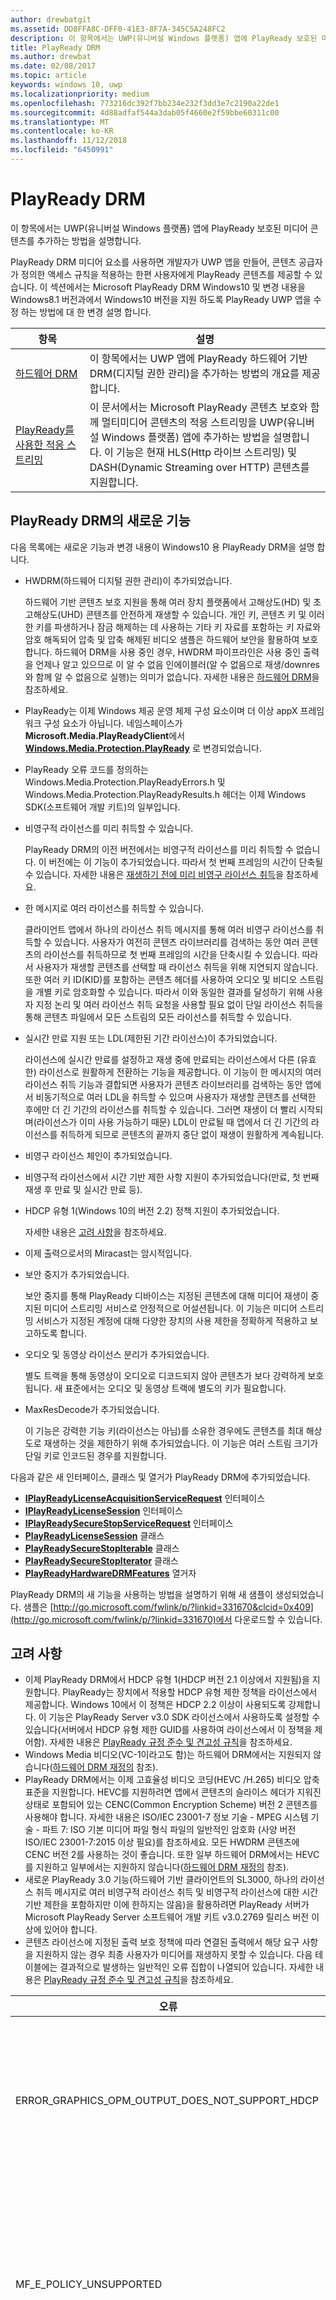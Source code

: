 ```yaml
---
author: drewbatgit
ms.assetid: DD8FFA8C-DFF0-41E3-8F7A-345C5A248FC2
description: 이 항목에서는 UWP(유니버설 Windows 플랫폼) 앱에 PlayReady 보호된 미디어 콘텐츠를 추가하는 방법을 설명합니다.
title: PlayReady DRM
ms.author: drewbat
ms.date: 02/08/2017
ms.topic: article
keywords: windows 10, uwp
ms.localizationpriority: medium
ms.openlocfilehash: 773216dc392f7bb234e232f3dd3e7c2190a22de1
ms.sourcegitcommit: 4d88adfaf544a3dab05f4660e2f59bbe60311c00
ms.translationtype: MT
ms.contentlocale: ko-KR
ms.lasthandoff: 11/12/2018
ms.locfileid: "6450991"
---
```

# <a name="playready-drm"></a>PlayReady DRM



이 항목에서는 UWP(유니버설 Windows 플랫폼) 앱에 PlayReady 보호된 미디어 콘텐츠를 추가하는 방법을 설명합니다.

PlayReady DRM 미디어 요소를 사용하면 개발자가 UWP 앱을 만들어, 콘텐츠 공급자가 정의한 액세스 규칙을 적용하는 한편 사용자에게 PlayReady 콘텐츠를 제공할 수 있습니다. 이 섹션에서는 Microsoft PlayReady DRM Windows10 및 변경 내용을 Windows8.1 버전과에서 Windows10 버전을 지원 하도록 PlayReady UWP 앱을 수정 하는 방법에 대 한 변경 설명 합니다.
 
| 항목                                                                     | 설명                                                                                                                                                                                                                                                                             |
|---------------------------------------------------------------------------|-----------------------------------------------------------------------------------------------------------------------------------------------------------------------------------------------------------------------------------------------------------------------------------------|
| [하드웨어 DRM](hardware-drm.md)                                           | 이 항목에서는 UWP 앱에 PlayReady 하드웨어 기반 DRM(디지털 권한 관리)을 추가하는 방법의 개요를 제공합니다.                                                                                                                                                                 |
| [PlayReady를 사용한 적응 스트리밍](adaptive-streaming-with-playready.md) | 이 문서에서는 Microsoft PlayReady 콘텐츠 보호와 함께 멀티미디어 콘텐츠의 적응 스트리밍을 UWP(유니버설 Windows 플랫폼) 앱에 추가하는 방법을 설명합니다. 이 기능은 현재 HLS(Http 라이브 스트리밍) 및 DASH(Dynamic Streaming over HTTP) 콘텐츠를 지원합니다. |

## <a name="whats-new-in-playready-drm"></a>PlayReady DRM의 새로운 기능

다음 목록에는 새로운 기능과 변경 내용이 Windows10 용 PlayReady DRM을 설명 합니다.

-   HWDRM(하드웨어 디지털 권한 관리)이 추가되었습니다.

    하드웨어 기반 콘텐츠 보호 지원을 통해 여러 장치 플랫폼에서 고해상도(HD) 및 초고해상도(UHD) 콘텐츠를 안전하게 재생할 수 있습니다. 개인 키, 콘텐츠 키 및 이러한 키를 파생하거나 잠금 해제하는 데 사용하는 기타 키 자료를 포함하는 키 자료와 암호 해독되어 압축 및 압축 해제된 비디오 샘플은 하드웨어 보안을 활용하여 보호합니다. 하드웨어 DRM을 사용 중인 경우, HWDRM 파이프라인은 사용 중인 출력을 언제나 알고 있으므로 이 알 수 없음 인에이블러(알 수 없음으로 재생/downres와 함께 알 수 없음으로 실행)는 의미가 없습니다. 자세한 내용은 [하드웨어 DRM](hardware-drm.md)을 참조하세요.

-   PlayReady는 이제 Windows 제공 운영 체제 구성 요소이며 더 이상 appX 프레임워크 구성 요소가 아닙니다. 네임스페이스가 **Microsoft.Media.PlayReadyClient**에서 **[Windows.Media.Protection.PlayReady](https://msdn.microsoft.com/library/windows/apps/dn986454)** 로 변경되었습니다.
-   PlayReady 오류 코드를 정의하는 Windows.Media.Protection.PlayReadyErrors.h 및 Windows.Media.Protection.PlayReadyResults.h 헤더는 이제 Windows SDK(소프트웨어 개발 키트)의 일부입니다.
-   비영구적 라이선스를 미리 취득할 수 있습니다.

    PlayReady DRM의 이전 버전에서는 비영구적 라이선스를 미리 취득할 수 없습니다. 이 버전에는 이 기능이 추가되었습니다. 따라서 첫 번째 프레임의 시간이 단축될 수 있습니다. 자세한 내용은 [재생하기 전에 미리 비영구 라이선스 취득](#proactively-acquire-a-non-persistent-license-before-playback)을 참조하세요.

-   한 메시지로 여러 라이선스를 취득할 수 있습니다.

    클라이언트 앱에서 하나의 라이선스 취득 메시지를 통해 여러 비영구 라이선스를 취득할 수 있습니다. 사용자가 여전히 콘텐츠 라이브러리를 검색하는 동안 여러 콘텐츠의 라이선스를 취득하므로 첫 번째 프레임의 시간을 단축시킬 수 있습니다. 따라서 사용자가 재생할 콘텐츠를 선택할 때 라이선스 취득을 위해 지연되지 않습니다. 또한 여러 키 ID(KID)를 포함하는 콘텐츠 헤더를 사용하여 오디오 및 비디오 스트림을 개별 키로 암호화할 수 있습니다. 따라서 이와 동일한 결과를 달성하기 위해 사용자 지정 논리 및 여러 라이선스 취득 요청을 사용할 필요 없이 단일 라이선스 취득을 통해 콘텐츠 파일에서 모든 스트림의 모든 라이선스를 취득할 수 있습니다.

-   실시간 만료 지원 또는 LDL(제한된 기간 라이선스)이 추가되었습니다.

    라이선스에 실시간 만료를 설정하고 재생 중에 만료되는 라이선스에서 다른 (유효한) 라이선스로 원활하게 전환하는 기능을 제공합니다. 이 기능이 한 메시지의 여러 라이선스 취득 기능과 결합되면 사용자가 콘텐츠 라이브러리를 검색하는 동안 앱에서 비동기적으로 여러 LDL을 취득할 수 있으며 사용자가 재생할 콘텐츠를 선택한 후에만 더 긴 기간의 라이선스를 취득할 수 있습니다. 그러면 재생이 더 빨리 시작되며(라이선스가 이미 사용 가능하기 때문) LDL이 만료될 때 앱에서 더 긴 기간의 라이선스를 취득하게 되므로 콘텐츠의 끝까지 중단 없이 재생이 원활하게 계속됩니다.

-   비영구 라이선스 체인이 추가되었습니다.
-   비영구적 라이선스에서 시간 기반 제한 사항 지원이 추가되었습니다(만료, 첫 번째 재생 후 만료 및 실시간 만료 등).
-   HDCP 유형 1(Windows 10의 버전 2.2) 정책 지원이 추가되었습니다.

    자세한 내용은 [고려 사항](#things-to-consider)을 참조하세요.

-   이제 출력으로서의 Miracast는 암시적입니다.
-   보안 중지가 추가되었습니다.

    보안 중지를 통해 PlayReady 디바이스는 지정된 콘텐츠에 대해 미디어 재생이 중지된 미디어 스트리밍 서비스로 안정적으로 어설션됩니다. 이 기능은 미디어 스트리밍 서비스가 지정된 계정에 대해 다양한 장치의 사용 제한을 정확하게 적용하고 보고하도록 합니다.

-   오디오 및 동영상 라이선스 분리가 추가되었습니다.

    별도 트랙을 통해 동영상이 오디오로 디코드되지 않아 콘텐츠가 보다 강력하게 보호됩니다. 새 표준에서는 오디오 및 동영상 트랙에 별도의 키가 필요합니다.

-   MaxResDecode가 추가되었습니다.

    이 기능은 강력한 기능 키(라이선스는 아님)를 소유한 경우에도 콘텐츠를 최대 해상도로 재생하는 것을 제한하기 위해 추가되었습니다. 이 기능은 여러 스트림 크기가 단일 키로 인코드된 경우를 지원합니다.

다음과 같은 새 인터페이스, 클래스 및 열거가 PlayReady DRM에 추가되었습니다.

-   [**IPlayReadyLicenseAcquisitionServiceRequest**](https://msdn.microsoft.com/library/windows/apps/dn986077) 인터페이스
-   [**IPlayReadyLicenseSession**](https://msdn.microsoft.com/library/windows/apps/dn986080) 인터페이스
-   [**IPlayReadySecureStopServiceRequest**](https://msdn.microsoft.com/library/windows/apps/dn986090) 인터페이스
-   [**PlayReadyLicenseSession**](https://msdn.microsoft.com/library/windows/apps/dn986309) 클래스
-   [**PlayReadySecureStopIterable**](https://msdn.microsoft.com/library/windows/apps/dn986371) 클래스
-   [**PlayReadySecureStopIterator**](https://msdn.microsoft.com/library/windows/apps/dn986375) 클래스
-   [**PlayReadyHardwareDRMFeatures**](https://msdn.microsoft.com/library/windows/apps/dn986265) 열거자

PlayReady DRM의 새 기능을 사용하는 방법을 설명하기 위해 새 샘플이 생성되었습니다. 샘플은 [http://go.microsoft.com/fwlink/p/?linkid=331670&clcid=0x409](http://go.microsoft.com/fwlink/p/?linkid=331670)에서 다운로드할 수 있습니다.

## <a name="things-to-consider"></a>고려 사항

-   이제 PlayReady DRM에서 HDCP 유형 1(HDCP 버전 2.1 이상에서 지원됨)을 지원합니다. PlayReady는 장치에서 적용할 HDCP 유형 제한 정책을 라이선스에서 제공합니다. Windows 10에서 이 정책은 HDCP 2.2 이상이 사용되도록 강제합니다. 이 기능은 PlayReady Server v3.0 SDK 라이선스에서 사용하도록 설정할 수 있습니다(서버에서 HDCP 유형 제한 GUID를 사용하여 라이선스에서 이 정책을 제어함). 자세한 내용은 [PlayReady 규정 준수 및 견고성 규칙](http://www.microsoft.com/playready/licensing/compliance/)을 참조하세요.
-   Windows Media 비디오(VC-1이라고도 함)는 하드웨어 DRM에서는 지원되지 않습니다([하드웨어 DRM 재정의](hardware-drm.md#override-hardware-drm) 참조).
-   PlayReady DRM에서는 이제 고효율성 비디오 코딩(HEVC /H.265) 비디오 압축 표준을 지원합니다. HEVC를 지원하려면 앱에서 콘텐츠의 슬라이스 헤더가 지워진 상태로 포함되어 있는 CENC(Common Encryption Scheme) 버전 2 콘텐츠를 사용해야 합니다. 자세한 내용은 ISO/IEC 23001-7 정보 기술 - MPEG 시스템 기술 - 파트 7: ISO 기본 미디어 파일 형식 파일의 일반적인 암호화 (사양 버전 ISO/IEC 23001-7:2015 이상 필요)를 참조하세요. 모든 HWDRM 콘텐츠에 CENC 버전 2를 사용하는 것이 좋습니다. 또한 일부 하드웨어 DRM에서는 HEVC를 지원하고 일부에서는 지원하지 않습니다([하드웨어 DRM 재정의](hardware-drm.md#override-hardware-drm) 참조).
-   새로운 PlayReady 3.0 기능(하드웨어 기반 클라이언트의 SL3000, 하나의 라이선스 취득 메시지로 여러 비영구적 라이선스 취득 및 비영구적 라이선스에 대한 시간 기반 제한을 포함하지만 이에 한하지는 않음)을 활용하려면 PlayReady 서버가 Microsoft PlayReady Server 소프트웨어 개발 키트 v3.0.2769 릴리스 버전 이상에 있어야 합니다.
-   콘텐츠 라이선스에 지정된 출력 보호 정책에 따라 연결된 출력에서 해당 요구 사항을 지원하지 않는 경우 최종 사용자가 미디어를 재생하지 못할 수 있습니다. 다음 테이블에는 결과적으로 발생하는 일반적인 오류 집합이 나열되어 있습니다. 자세한 내용은 [PlayReady 규정 준수 및 견고성 규칙](http://www.microsoft.com/playready/licensing/compliance/)을 참조하세요.

| 오류                                                   | 값      | 설명                                                                                                                                                                                                                                                                                                                                                                                                                                                                                                 |
|---------------------------------------------------------|------------|-------------------------------------------------------------------------------------------------------------------------------------------------------------------------------------------------------------------------------------------------------------------------------------------------------------------------------------------------------------------------------------------------------------------------------------------------------------------------------------------------------------|
| ERROR\_GRAPHICS\_OPM\_OUTPUT\_DOES\_NOT\_SUPPORT\_HDCP  | 0xC0262513 | 라이선스의 출력 보호 정책에서는 모니터가 HDCP를 사용해야 하지만 HDCP를 사용할 수 없습니다.                                                                                                                                                                                                                                                                                                                                                                                              |
| MF\_E\_POLICY\_UNSUPPORTED                              | 0xC00D7159 | 라이선스의 출력 보호 정책에서는 모니터가 HDCP 유형 1을 사용해야 하지만 HDCP 유형 1을 사용할 수 없습니다.                                                                                                                                                                                                                                                                                                                                                                                |
| DRM\_E\_TEE\_OUTPUT\_PROTECTION\_REQUIREMENTS\_NOT\_MET | 0x8004CD22 | 이 오류 코드는 하드웨어 DRM에서 실행할 때만 발생합니다. 라이선스의 출력 보호 정책에서는 모니터가 HDCP를 사용하거나 콘텐츠의 유효 해상도를 줄여야 하지만, HDCP를 사용할 수 없거나 하드웨어 DRM에서 콘텐츠의 해상도 줄이기가 지원되지 않으므로 콘텐츠의 유효 해상도를 줄일 수 없습니다. 소프트웨어 DRM에서 콘텐츠를 재생합니다. [하드웨어 DRM 사용에 대한 앱 고려 사항](hardware-drm.md#considerations-for-using-hardware-drm)을 참조하세요. |
| ERROR\_GRAPHICS\_OPM\_NOT\_SUPPORTED                    | 0xc0262500 | 그래픽 드라이버에서 출력 보호를 지원하지 않습니다. 예를 들어, 모니터가 VGA로 연결되어 있거나 디지털 출력에 적합한 그래픽 드라이버가 설치되지 않았습니다. 후자의 경우 일반적으로 설치되는 드라이버는 Microsoft 기본 디스플레이 어댑터이며 적절한 그래픽 드라이버를 설치하면 문제가 해결됩니다.                                                                                                                                                  |

## <a name="output-protection"></a>출력 보호

다음 섹션에서는 Windows 10용 PlayReady DRM을 PlayReady 라이선스의 출력 보호 정책과 함께 사용하는 경우의 동작에 대해 설명합니다.

PlayReady DRM은 **Microsoft PlayReady 확장 가능 미디어 권한 사양**에 포함된 출력 보호 수준을 지원합니다. 이 문서는 PlayReady 사용이 허가된 제품과 함께 제공되는 설명서 팩에서 찾을 수 있습니다.

> [!NOTE]
> 라이선스 서버에 의해 설정될 수 있는 출력 보호 수준의 허용되는 값에는 [PlayReady 규정 준수 규칙](https://www.microsoft.com/playready/licensing/compliance/)이 적용됩니다.

PlayReady DRM은 PlayReady 규정 준수 규칙에 지정된 대로 출력 커넥터에서 출력 보호 정책을 사용한 콘텐츠의 재생만을 허용합니다. PlayReady 준수 규칙에 지정된 출력 커넥터 조건에 대한 자세한 내용은 [PlayReady 규정 준수 및 견고성 규칙에 대해 정의된 조건](https://www.microsoft.com/playready/licensing/compliance/)을 참조하세요.

이 섹션에서는 일부 Windows 클라이언트에서도 사용할 수 있는 Windows 10용 PlayReady 하드웨어 DRM 및 Windows 10용 PlayReady DRM을 사용하는 출력 보호 시나리오를 중점적으로 살펴봅니다. PlayReady HWDRM을 사용하는 경우 모든 출력 보호가 Windows TEE 구현 내에서 적용됩니다([하드웨어 DRM](hardware-drm.md) 참조). 따라서 일부 동작이 PlayReady SWDRM(소프트웨어 DRM)을 사용하는 경우와 다릅니다.

* 압축되지 않은 디지털 비디오 270에 대한 OPL(출력 보호 수준) 지원: Windows 10용 PlayReady HWDRM은 다운 해상도를 지원하지 않으며 HDCP(높은 대역폭 디지털 콘텐츠 보호)가 사용되도록 강제합니다. HWDRM의 고해상도 콘텐츠에는 270보다 큰 OPL이 있는 것이 좋습니다(필수는 아님). 또한 라이선스에서 HDCP 유형 제한을 설정해야 합니다(HDCP 버전 2.2 이상).
* SWDRM과 달리 HWDRM에서는 출력 보호가 최소 기능 모니터를 기반으로 모든 모니터에 적용됩니다. 예를 들어 한 모니터에서는 HDCP를 지원하고 다른 모니터에서는 지원하지 않는 두 개의 모니터가 연결된 경우, 라이선스에 HDCP가 필요하면 HDCP를 지원하는 모니터에서만 콘텐츠가 렌더링되는 경우에도 재생에 실패합니다. SWDRM에서 콘텐츠는 HDCP를 지원하는 모니터에서 렌더링되는 경우에만 재생됩니다.
* 콘텐츠 키와 라이선스가 다음 조건을 만족하지 않으면 클라이언트에서 HWDRM을 사용하지 않거나 안전하지 않을 수 있습니다.
    * 비디오 콘텐츠 키에 사용되는 라이선스의 최소 보안 수준은 3000이어야 합니다.
    * 오디오는 비디오와 다른 콘텐츠 키로 암호화되어야 하고, 오디오에 사용되는 라이선스의 최소 보안 수준은 2000이어야 합니다. 또는 오디오를 암호화하지 않은 상태로 둘 수 있습니다.
* 모든 SWDRM 시나리오에서는 오디오 및/또는 비디오 콘텐츠 키에 사용되는 PlayReady 라이선스의 최소 보안 수준이 2000보다 작거나 같아야 합니다.

### <a name="output-protection-levels"></a>출력 보호 수준

다음 표에서는 PlayReady 라이선스의 다양한 OPL 간 매핑과 Windows 10용 PlayReady DRM이 OPL을 적용하는 방식에 대해 간략하게 설명합니다.

#### <a name="video"></a>비디오

<table>
    <tr>
        <th rowspan="2">OPL</th>
        <th>압축된 디지털 비디오</th>
        <th colspan="2">압축되지 않은 디지털 비디오</th>
        <th>아날로그 TV</th>
    </tr>
    <tr>
        <th>임의</th>
        <th colspan="2">HDMI, DVI, DisplayPort, MHL</th>
        <th>컴포넌트, 컴포지트</th>
    </tr>
    <tr>
        <th>100</th>
        <td rowspan="6">해당 없음\*</td>
        <td colspan="2">콘텐츠를 전달합니다.</td>
        <td>콘텐츠를 전달합니다.</td>
    </tr>
    <tr>
        <th>150</th>
        <td colspan="2" rowspan="2">해당 없음\*</td>
        <td>CGMS-A CopyNever가 사용되거나 CGMS-A가 사용될 수 없는 경우 콘텐츠를 전달합니다.</td>
    </tr>
    <tr>
        <th>200</th>
        <td>CGMS-A CopyNever가 사용되는 경우 콘텐츠를 전달합니다.</td>
    </tr>
    <tr>
        <th>250</th>
        <td colspan="2">HDCP를 사용하려고 하지만 결과에 관계없이 콘텐츠를 전달합니다.</td>
        <td rowspan="5">해당 없음\*</td>
    </tr>
    <tr>
        <th>270</th>
        <td><b>SWDRM</b>: HDCP를 사용하려고 합니다. HDCP를 사용하지 못하는 경우 PC는 유효 해상도를 프레임당 520,000픽셀로 제한하고 콘텐츠 전달</td>
        <td><b>HWDRM</b>: HDCP를 사용하여 콘텐츠를 전달합니다. HDCP를 사용하지 못하는 경우 HDMI/DVI 포트에 대한 재생이 차단됩니다.</td>
    </tr>
    <tr>
        <th>300</th>
        <td colspan="2">
            <p>
                **HDCP 유형 제한이 정의되지 않은 경우**: HDCP를 사용하여 콘텐츠를 전달합니다. HDCP를 사용하지 못하는 경우 HDMI/DVI 포트에 대한 재생이 차단됩니다.
            </p>
            <p>
                **HDCP 유형 제한이 정의된 경우**: HDCP 2.2를 사용하고 콘텐츠 스트림 형식을 1로 설정하여 콘텐츠를 전달합니다. HDCP를 사용하지 못하거나 콘텐츠 스트림 형식을 1로 설정할 수 없는 경우 HDMI/DVI 포트에 대한 재생이 차단됩니다.
            </p>
        </td>
    </tr>
    <tr>
        <th>400</th>
        <td rowspan="2">Windows 10에서는후속 OPL 값에 관계없이 압축된 디지털 비디오 콘텐츠를 출력으로 전달하지 않습니다. 압축된 디지털 비디오 콘텐츠에 대한 자세한 내용은 <a href="https://www.microsoft.com/playready/licensing/compliance/">PlayReady 제품에 대한 규정 준수 규칙</a>을 참조하세요.</td>
        <td colspan="2" rowspan="2">해당 없음\*</td>
    </tr>
    <tr>
        <th>500</th>
    </tr>
</table>
<br/>

\* 출력 보호 수준에 대한 모든 값을 라이선스 서버에서 설정할 수 있는 것은 아닙니다. 자세한 내용은 [PlayReady 규정 준수 규칙](https://www.microsoft.com/playready/licensing/compliance/)을 참조하세요.

#### <a name="audio"></a>오디오

<table>
    <tr>
        <th rowspan="2">OPL</th>
        <th>압축된 디지털 오디오</th>
        <th>압축되지 않은 디지털 오디오</th>
        <th>아날로그 또는 USB 오디오</th>
    </tr>
    <tr>
        <th>HDMI, DisplayPort, MHL</th>
        <th>HDMI, DisplayPort, MHL</th>
        <th>임의</th>
    </tr>
    <tr>
        <th>100</th>
        <td rowspan="3">콘텐츠를 전달합니다.</td>
        <td>콘텐츠를 전달합니다.</td>
        <td rowspan="5">콘텐츠를 전달합니다.</td>
    </tr>
    <tr>
        <th>150</th>
        <td rowspan="4">콘텐츠를 전달하지 않습니다.</td>
    </tr>
    <tr>
        <th>200</th>
    </tr>
    <tr>
        <th>250</th>
        <td>HDCP가 HDMI, DisplayPort 또는 MHL에서 사용되거나 SCMS가 사용되고 CopyNever로 설정된 경우 콘텐츠를 전달합니다.</td>
    </tr>
    <tr>
        <th>300</th>
        <td>HDCP가 HDMI, DisplayPort 또는 MHL에서 사용되는 경우 콘텐츠를 전달합니다.</td>
    </tr>
</table>
<br/>

### <a name="miracast"></a>Miracast

PlayReady DRM은 HDCP 2.0 이상이 사용되는 즉시 Miracast 출력을 통해 콘텐츠를 재생할 수 있도록 허용합니다. 그러나 Windows 10에서 Miracast는 *디지털* 출력으로 간주됩니다. Miracast 시나리오에 대한 자세한 내용은 [PlayReady 규정 준수 규칙](https://www.microsoft.com/playready/licensing/compliance/)을 참조하세요. 다음 표에서는 PlayReady 라이선스의 다양한 OPL 간 매핑과 PlayReady DRM이 Miracast 출력에서 OPL을 적용하는 방식에 대해 간략하게 설명합니다.

<table>
    <tr>
        <th>OPL</th>
        <th>압축된 디지털 오디오</th>
        <th>압축되지 않은 디지털 오디오</th>
        <th>압축된 디지털 비디오</th>
        <th>압축되지 않은 디지털 비디오</th>
    </tr>
    <tr>
        <th>100</th>
        <td rowspan="4">HDCP 2.0 이상이 사용되는 경우 콘텐츠를 전달합니다. 사용되지 못하는 경우에는 콘텐츠를 전달하지 않습니다.</td>
        <td>HDCP 2.0 이상이 사용되는 경우 콘텐츠를 전달합니다. 사용되지 못하는 경우에는 콘텐츠를 전달하지 않습니다.</td>
        <td rowspan="6">해당 없음\*</td>
        <td>HDCP 2.0 이상이 사용되는 경우 콘텐츠를 전달합니다. 사용되지 못하는 경우에는 콘텐츠를 전달하지 않습니다.</td>
    </tr>
    <tr>
        <th>150</th>
        <td rowspan="3">콘텐츠를 전달하지 않습니다.</td>
        <td rowspan="2">해당 없음\*</td>
    </tr>
    <tr>
        <th>200</th>
    </tr>
    <tr>
        <th>250</th>
        <td rowspan="2">HDCP 2.0 이상이 사용되는 경우 콘텐츠를 전달합니다. 사용되지 못하는 경우에는 콘텐츠를 전달하지 않습니다.</td>
    </tr>
    <tr>
        <th>270</th>
        <td colspan="2">해당 없음\*</td>
    </tr>
    <tr>
        <th>300</th>
        <td>HDCP 2.0 이상이 사용되는 경우 콘텐츠를 전달합니다. 사용되지 못하는 경우에는 콘텐츠를 전달하지 않습니다.</td>
        <td>콘텐츠를 전달하지 않습니다.</td>
        <td>
            <p>
                **HDCP 유형 제한이 정의되지 않은 경우**: HDCP 2.0 이상이 사용되는 경우 콘텐츠를 전달합니다. 사용되지 못하는 경우에는 콘텐츠를 전달하지 않습니다.
            </p>
            <p>
                **HDCP 유형 제한이 정의된 경우**: HDCP 2.2를 사용하고 콘텐츠 스트림 형식을 1로 설정하여 콘텐츠를 전달합니다. HDCP를 사용하지 못하거나 콘텐츠 스트림 형식을 1로 설정할 수 없는 경우에는 콘텐츠를 전달하지 않습니다.
            </p>        
        </td>
    </tr>
    <tr>
        <th>400</th>
        <td rowspan="2" colspan="2">해당 없음\*</td>
        <td rowspan="2">Windows 10에서는후속 OPL 값에 관계없이 압축된 디지털 비디오 콘텐츠를 출력으로 전달하지 않습니다. 압축된 디지털 비디오 콘텐츠에 대한 자세한 내용은 <a href="https://www.microsoft.com/playready/licensing/compliance/">PlayReady 제품에 대한 규정 준수 규칙</a>을 참조하세요.</td>
        <td rowspan="2">해당 없음\*</td>
    </tr>
    <tr>
        <th>500</th>
    </tr>
</table>
<br/>

\* 출력 보호 수준에 대한 모든 값을 라이선스 서버에서 설정할 수 있는 것은 아닙니다. 자세한 내용은 [PlayReady 규정 준수 규칙](https://www.microsoft.com/playready/licensing/compliance/)을 참조하세요.

### <a name="additional-explicit-output-restrictions"></a>추가 명시적 출력 제한

다음 표에서는 명시적 디지털 비디오 출력 보호 제한의 Windows 10용 PlayReady DRM 구현에 대해 설명합니다.

<table>
    <tr>
        <th>시나리오</th>
        <th>GUID</th>
        <th>해당하는 경우</th>
        <th>발생하는 결과</th>
    </tr>
    <tr>
        <th>최대 유효 해상도 디코드 크기</th>
        <td>9645E831-E01D-4FFF-8342-0A720E3E028F</td>
        <td>연결된 출력: 디지털 비디오 출력, Miracast, HDMI, DVI 등</td>
        <td>
            <p>
                아래의 경우 중 하나로 제한되면 콘텐츠를 전달합니다.  
            </p>
            <ul>
                <li>(a) 프레임의 너비가 최대 프레임 너비(픽셀)보다 작거나 같고 프레임의 높이가 최대 프레임 높이(픽셀)보다 작거나 같은 경우</li>
                <li>(b) 프레임의 높이가 최대 프레임 너비(픽셀)보다 작거나 같고 프레임의 너비가 최대 프레임 높이(픽셀)보다 작거나 같은 경우</li>
            </ul>                   
        </td>
    </tr>
    <tr>
        <th>HDCP 유형 제한</th>
        <td>ABB2C6F1-E663-4625-A945-972D17B231E7</td>
        <td>연결된 출력: 디지털 비디오 출력, Miracast, HDMI, DVI 등</td>
        <td>HDCP 2.2를 사용하고 콘텐츠 스트림 형식을 1로 설정하여 콘텐츠를 전달합니다. HDCP 2.2를 사용하지 못하거나 콘텐츠 스트림 형식을 1로 설정할 수 없는 경우에는 콘텐츠를 전달하지 않습니다. 또한 압축되지 않은 디지털 비디오 출력 보호 수준을 271보다 크거나 같은 값으로 지정해야 합니다.</td>
    </tr>
</table>
<br/>

다음 표에서는 명시적 아날로그 비디오 출력 보호 제한의 Windows 10용 PlayReady DRM 구현에 대해 설명합니다.

<table>
    <tr>
        <th>시나리오</th>
        <th>GUID</th>
        <th>해당하는 경우</th>
        <th colspan="2">발생하는 결과</th>
    </tr>
    <tr>
        <th>아날로그 컴퓨터 모니터</th>
        <td>D783A191-E083-4BAF-B2DA-E69F910B3772</td>
        <td>연결된 출력: VGA, DVI&ndash;아날로그 등</td>
        <td><b>SWDRM:</b> PC는 유효 해상도를 프레임당 520,000epx로 제한하고 콘텐츠를 전달합니다.</td>
        <td><b>HWDRM:</b> 콘텐츠를 전달하지 않습니다.</td>
    </tr>
    <tr>
        <th>아날로그 컴포넌트</th>
        <td>811C5110-46C8-4C6E-8163-C0482A15D47E</td>
        <td>연결된 출력: 컴포넌트</td>
        <td><b>SWDRM:</b> PC는 유효 해상도를 프레임당 520,000epx로 제한하고 콘텐츠를 전달합니다.</td>
        <td><b>HWDRM:</b> 콘텐츠를 전달하지 않습니다.</td>
    </tr>
    <tr>
        <th rowspan="2">아날로그 TV 출력</th>
        <td>2098DE8D-7DDD-4BAB-96C6-32EBB6FABEA3</td>
        <td>아날로그 TV OPL이 151 미만입니다.</td>
        <td colspan="2">CGMS-A가 사용되어야 합니다.</td>
    </tr>
    <tr>
        <td>225CD36F-F132-49EF-BA8C-C91EA28E4369</td>
        <td>아날로그 TV OPL이 101 미만이고 라이선스에 2098DE8D-7DDD-4BAB-96C6-32EBB6FABEA3이 포함되어 있지 않습니다.</td>
        <td colspan="2">CGMS-A 사용이 시도되어야 하지만 결과에 관계없이 콘텐츠가 재생될 수 있습니다.</td>
    </tr>
    <tr>
        <th>Automatic Gain Control(자동 이득 제어) 및 컬러 스트라이프</th>
        <td>C3FD11C6-F8B7-4D20-B008-1DB17D61F2DA</td>
        <td>520,000px보다 작거나 같은 해상도로 아날로그 TV 출력에 콘텐츠를 전달합니다.</td>
        <td colspan="2">규정 준수 규칙의 표 3.5.7.3.에 따라, 해상도가 520,000px 미만인 경우 컴포넌트 비디오 및 PAL 모드에만 AGC를 설정하고, 해상도가 520,000px 미만인 경우 NTSC에 대해 AGC 및 컬러 스트라이프 정보를 설정합니다.</td>
    </tr>
    <tr>
        <th>디지털 전용 출력</th>
        <td>760AE755-682A-41E0-B1B3-DCDF836A7306</td>
        <td>연결된 출력: 아날로그</td>
        <td colspan="2">콘텐츠를 전달하지 않습니다.</td>
    </tr>
</table>
<br/>

> [!NOTE]
> "Mini DisplayPort-VGA"와 같은 어댑터 동글을 재생에 사용하는 경우 Windows 10에서는 출력을 디지털 비디오 출력으로 간주하고 아날로그 비디오 정책을 적용할 수 없습니다.

다음 표에서는 다른 상황에서 재생할 수 있도록 하는 Windows 10용 PlayReady DRM 구현에 대해 설명합니다.

<table>
    <tr>
        <th>시나리오</th>
        <th>GUID</th>
        <th>해당하는 경우</th>
        <th colspan="2">발생하는 결과</th>
    </tr>
    <tr>
        <th>알 수 없는 출력</th>
        <td>786627D8-C2A6-44BE-8F88-08AE255B01A7</td>
        <td>출력을 적절하게 결정할 수 없거나 그래픽 드라이버와 OPM을 설정할 수 없는 경우</td>
        <td><b>SWDRM:</b> 콘텐츠를 전달합니다.</td>
        <td><b>HWDRM:</b> 콘텐츠를 전달하지 않습니다.</td>
    </tr>
    <tr>
        <th>압축된 알 수 없는 출력</th>
        <td>B621D91F-EDCC-4035-8D4B-DC71760D43E9</td>
        <td>출력을 적절하게 결정할 수 없거나 그래픽 드라이버와 OPM을 설정할 수 없는 경우</td>
        <td><b>SWDRM:</b> PC는 유효 해상도를 프레임당 520,000epx로 제한하고 콘텐츠를 전달합니다.</td>
        <td><b>HWDRM:</b> 콘텐츠를 전달하지 않습니다.</td>
    </tr>
</table>
<br/>

## <a name="prerequisites"></a>필수 조건

PlayReady 보호된 UWP 앱 만들기를 시작하기 전에 다음 소프트웨어를 시스템에 설치해야 합니다.

-   Windows10 합니다.
-   컴파일하는 샘플의 PlayReady DRM에 대 한 UWP 앱에 대 한, 경우에 Microsoft Visual Studio2015 사용 해야 하거나 나중에 샘플을 컴파일해야 합니다. 여전히 Microsoft Visual Studio2013를 Windows8.1 스토어 앱 용 PlayReady DRM의 샘플을 컴파일하는 데 사용할 수 있습니다.

<!--This is no longer available-->
<!--If you are planning to play back MPEG-2/H.262 content on your app, you must also download and install [Windows 8.1 Media Center Pack](http://go.microsoft.com/fwlink/p/?LinkId=626876).-->

## <a name="playready-uwp-app-migration-guide"></a>PlayReady UWP 앱 마이그레이션 가이드

이 섹션에 기존 PlayReady Windows 8.x 스토어 앱 Windows10 마이그레이션하는 방법에 대 한 정보를 포함 합니다.

Windows10에서 PlayReady UWP 앱에 대 한 네임 스페이스 [**Windows.Media.Protection.PlayReady**](https://msdn.microsoft.com/library/windows/apps/dn986454) **Microsoft.Media.PlayReadyClient** 에서 변경 되었습니다. 즉, 코드에서 이전 네임스페이스를 검색하여 새 네임스페이스로 바꿔야 합니다. 여전히 winmd 파일을 참조합니다. 파일은 Windows10 운영 체제에서 windows.media.winmd의 일부입니다. 이 파일은 TH의 Windows SDK의 일부로 windows.winmd에 있습니다. UWP의 경우 windows.foundation.univeralappcontract.winmd에서 참조됩니다.

PlayReady 보호된 HD(고해상도) 콘텐츠(1080) 및 UHD(초고해상도) 콘텐츠를 재생하려면 PlayReady 하드웨어 DRM을 구현해야 합니다. PlayReady 하드웨어 DRM을 구현하는 방법에 대한 정보는 [하드웨어 DRM](hardware-drm.md)을 참조하세요.

일부 콘텐츠는 하드웨어 DRM에서 지원되지 않습니다. 하드웨어 DRM을 사용하지 않고 소프트웨어 DRM을 사용하도록 설정하는 방법에 대한 정보는 [하드웨어 DRM 재정의](hardware-drm.md#override-hardware-drm)를 참조하세요.

미디어 보호 관리자와 관련하여 코드에 다음 설정이 있어야 합니다.

```cs
var mediaProtectionManager = new Windows.Media.Protection.MediaProtectionManager();

mediaProtectionManager.Properties["Windows.Media.Protection.MediaProtectionSystemId"] = 
             '{F4637010-03C3-42CD-B932-B48ADF3A6A54}'
var cpsystems = new Windows.Foundation.Collections.PropertySet();
cpsystems["{F4637010-03C3-42CD-B932-B48ADF3A6A54}"] = 
                "Windows.Media.Protection.PlayReady.PlayReadyWinRTTrustedInput";
mediaProtectionManager.Properties["Windows.Media.Protection.MediaProtectionSystemIdMapping"] = cpsystems;

mediaProtectionManager.Properties["Windows.Media.Protection.MediaProtectionContainerGuid"] = 
                "{9A04F079-9840-4286-AB92-E65BE0885F95}";
```

## <a name="proactively-acquire-a-non-persistent-license-before-playback"></a>재생하기 전에 미리 비영구 라이선스 취득

이 섹션에서는 재생을 시작하기 전에 미리 비영구적 라이선스를 취득하는 방법을 설명합니다.

PlayReady DRM의 이전 버전에서는 비영구적 라이선스를 사후 방식으로 재생 중에만 취득할 수 있습니다. 이 버전에서는 재생을 시작하기 전에 미리 비영구적 라이선스를 취득할 수 있습니다.

1.  비영구 라이선스를 저장할 수 있는 재생 세션을 사전에 만듭니다. 예:

    ```cs
    var cpsystems = new Windows.Foundation.Collections.PropertySet();       
    cpsystems["{F4637010-03C3-42CD-B932-B48ADF3A6A54}"] = "Windows.Media.Protection.PlayReady.PlayReadyWinRTTrustedInput"; // PlayReady

    var pmpSystemInfo = new Windows.Foundation.Collections.PropertySet();
    pmpSystemInfo["Windows.Media.Protection.MediaProtectionSystemId"] = "{F4637010-03C3-42CD-B932-B48ADF3A6A54}";
    pmpSystemInfo["Windows.Media.Protection.MediaProtectionSystemIdMapping"] = cpsystems;
    var pmpServer = new Windows.Media.Protection.MediaProtectionPMPServer( pmpSystemInfo );
    ```

2.  이 재생 세션을 라이선스 취득 클래스에 연결합니다. 예:

    ```cs
    var licenseSessionProperties = new Windows.Foundation.Collections.PropertySet();
    licenseSessionProperties["Windows.Media.Protection.MediaProtectionPMPServer"] = pmpServer;
    var licenseSession = new Windows.Media.Protection.PlayReady.PlayReadyLicenseSession( licenseSessionProperties );
    ```

3.  라이선스 서비스 요청을 만듭니다. 예를 들면 다음과 같습니다.

    ```cs
    var laSR = licenseSession.CreateLAServiceRequest();
    ```

4.  3단계에서 만든 서비스 요청을 사용하여 라이선스 취득을 수행합니다. 라이선스가 재생 세션에 저장됩니다.
5.  재생 세션을 재생할 미디어 소스에 연결합니다. 예:

    ```cs
    licenseSession.configureMediaProtectionManager( mediaProtectionManager );
    videoPlayer.msSetMediaProtectionManager( mediaProtectionManager );
    ```
    
## <a name="query-for-protection-capabilities"></a>보호 기능에 대한 쿼리
Windows 10 버전 1703부터, 디코드 코덱, 해상도, 출력 보호(HDCP)와 같은 HW DRM 기능을 쿼리할 수 있습니다. 쿼리는 [**IsTypeSupported**](https://docs.microsoft.com/uwp/api/windows.media.protection.protectioncapabilities.istypesupported) 메서드를 사용하여 수행되며, 지원되는지 쿼리하는 기능에 대한 문자열 표현과 쿼리가 적용되는 주요 시스템을 지정하는 문자열을 받습니다. 지원되는 문자열 값 목록은 [**IsTypeSupported**](https://docs.microsoft.com/uwp/api/windows.media.protection.protectioncapabilities.istypesupported)에 대한 API 참조 페이지를 참조하세요. 다음 코드 예제는 이 메서드의 사용 방법을 보여 줍니다.  

    ```cs
    using namespace Windows::Media::Protection;

    ProtectionCapabilities^ sr = ref new ProtectionCapabilities();

    ProtectionCapabilityResult result = sr->IsTypeSupported(
    L"video/mp4; codecs=\"avc1.640028\"; features=\"decode-bpp=10,decode-fps=29.97,decode-res-x=1920,decode-res-y=1080\"",
    L"com.microsoft.playready");

    switch (result)
    {
        case ProtectionCapabilityResult::Probably:
        // Queue up UHD HW DRM video
        break;

        case ProtectionCapabilityResult::Maybe:
        // Check again after UI or poll for more info.
        break;

        case ProtectionCapabilityResult::NotSupported:
        // Do not queue up UHD HW DRM video.
        break;
    }
    ```
## <a name="add-secure-stop"></a>보안 중지 추가

이 섹션에서는 UWP 앱에 보안 중지를 추가하는 방법을 설명합니다.

보안 중지를 통해 PlayReady 장치는 지정된 콘텐츠에 대해 미디어 재생이 중지된 미디어 스트리밍 서비스로 안정적으로 어설션됩니다. 이 기능은 미디어 스트리밍 서비스가 지정된 계정에 대해 다양한 디바이스의 사용 제한을 정확하게 적용하고 보고하도록 합니다.

보안 중지 챌린지를 보내는 주요 시나리오는 두 가지가 있습니다.

-   콘텐츠의 끝에 도달했거나 사용자가 미디어 프레젠테이션을 중간에 중지했으므로 미디어 프레젠테이션이 중지되는 경우.
-   이전 세션이 예기치 않게 종료되는 경우(예: 시스템 또는 앱 크래시가 원인). 앱에서 시작 또는 종료 시 해결되지 않은 보안 중지 세션을 쿼리하고 다른 미디어 재생과 별도로 챌린지를 보내야 합니다.

보안 중지의 샘플 구현에 대해서는 PlayReady 샘플([http://go.microsoft.com/fwlink/p/?linkid=331670&clcid=0x409](http://go.microsoft.com/fwlink/p/?linkid=331670))의 securestop.cs 파일을 참조하세요.

## <a name="use-playready-drm-on-xbox-one"></a>Xbox One에서 PlayReady DRM 사용

Xbox One의 UWP 앱에서 PlayReady DRM을 사용하려면 먼저 앱을 게시하는 데 사용할 개발자 센터 계정을 등록하여 PlayReady를 사용할 권한을 부여해야 합니다. 다음 두 가지 방법 중 하나로 이 작업을 수행할 수 있습니다.

* Microsoft의 담당자에게 권한을 요청하도록 합니다.
* 개발자 센터 계정과 회사 이름을 [pronxbox@microsoft.com](mailto:pronxbox@microsoft.com)으로 보내 권한 부여를 신청합니다.

권한을 부여받으면 추가 `<DeviceCapability>`를 앱 매니페스트에 추가해야 합니다. 현재 앱 매니페스트 디자이너에서 사용할 수 있는 설정이 없으므로 수동으로 추가해야 합니다. 구성하려면 다음 단계를 따르세요.

1. Visual Studio에서 프로젝트를 열고 **솔루션 탐색기**를 열고 **Package.appxmanifest**를 마우스 오른쪽 단추로 클릭합니다.
2. **연결 프로그램...** 을 선택하고 **XML(텍스트) 편집기**를 선택한 다음 **확인**을 클릭합니다.
3. `<Capabilities>` 태그 사이에 다음 `<DeviceCapability>`를 추가합니다.

    ```xml
    <DeviceCapability Name="6a7e5907-885c-4bcb-b40a-073c067bd3d5" />
    ```

4. 파일을 저장합니다.

마지막으로 Xbox One에서 PlayReady를 사용할 경우 마지막으로 고려할 사항이 있습니다. 개발 키트에는 SL150 제한이 있다는 것입니다(즉, SL2000 또는 SL3000 콘텐츠는 재생할 수 없음). 정품 장치는 더 높은 보안 수준으로 콘텐츠를 재생할 수 있지만 개발 키트에서 앱을 테스트하려면 SL150 콘텐츠를 사용해야 합니다. 다음 방법 중 하나로 이 콘텐츠를 테스트할 수 있습니다.

* SL150 라이선스가 필요한 큐레이트 테스트 콘텐츠를 사용합니다.
* 인증된 특정 테스트 계정만 특정 콘텐츠에 대해 SL150 라이선스를 획득할 수 있도록 논리를 구현합니다.

회사 및 제품에 가장 적합한 방법을 사용합니다.


## <a name="see-also"></a>참고 항목
- [미디어 재생](media-playback.md)




